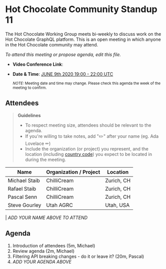 # Hot Chocolate Community Standup 11

The Hot Chocolate Working Group meets bi-weekly to discuss work on the Hot Chocolate GraphQL platform. This is an open meeting in which anyone in the Hot Chocolate community may attend.

_To attend this meeting or propose agenda, edit this file._

- **Video Conference Link**:
- **Date & Time**: [JUNE 9th 2020 19:00 - 22:00 UTC](https://www.timeanddate.com/worldclock/meetingdetails.html?year=2020&month=6&day=9&hour=19&min=0&sec=0&p1=268&p2=22&p3=224&p4=240)

  <small>_NOTE:_ Meeting date and time may change. Please check this agenda the week of the meeting to confirm.</small>

## Attendees

> **Guidelines**
>
> - To respect meeting size, attendees should be relevant to the agenda.
> - If you're willing to take notes, add "✏️" after your name (eg. Ada Lovelace ✏)
> - Include the organization (or project) you represent, and the location (including [country code](https://en.wikipedia.org/wiki/List_of_ISO_3166_country_codes#Current_ISO_3166_country_codes)) you expect to be located in during the meeting.

| Name          | Organization / Project | Location   |
| ------------- | ---------------------- | ---------- |
| Michael Staib | ChilliCream            | Zurich, CH |
| Rafael Staib  | ChilliCream            | Zurich, CH |
| Pascal Senn   | ChilliCream            | Zurich, CH |
| Steve Gourley | Utah AGRC              | Utah, USA  |

| _ADD YOUR NAME ABOVE TO ATTEND_

## Agenda

1. Introduction of attendees (5m, Michael)
1. Review agenda (2m, Michael)
1. Filtering API breaking changes - do it or leave it? (20m, Pascal)
1. _ADD YOUR AGENDA ABOVE_
